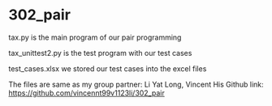 # 302_pair

tax.py is the main program of our pair programming

tax_unittest2.py is the test program with our test cases

test_cases.xlsx we stored our test cases into the excel files

The files are same as my group partner: Li Yat Long, Vincent
His Github link: https://github.com/vincennt99v1123li/302_pair
